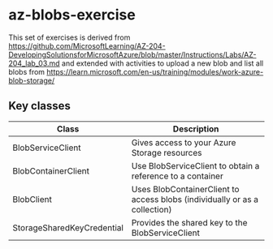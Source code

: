 # az-blobs-exercise
This set of exercises is derived from https://github.com/MicrosoftLearning/AZ-204-DevelopingSolutionsforMicrosoftAzure/blob/master/Instructions/Labs/AZ-204_lab_03.md
and extended with activities to upload a new blob and list all blobs from https://learn.microsoft.com/en-us/training/modules/work-azure-blob-storage/

## Key classes
| Class      | Description                                                                |
|------------|----------------------------------------------------------------------------|
| BlobServiceClient | Gives access to your Azure Storage resources                               |
| BlobContainerClient | Use BlobServiceClient to obtain a reference to a container                 |
| BlobClient | Uses BlobContainerClient to access blobs (individually or as a collection) |
| StorageSharedKeyCredential | Provides the shared key to the BlobServiceClient                           |
